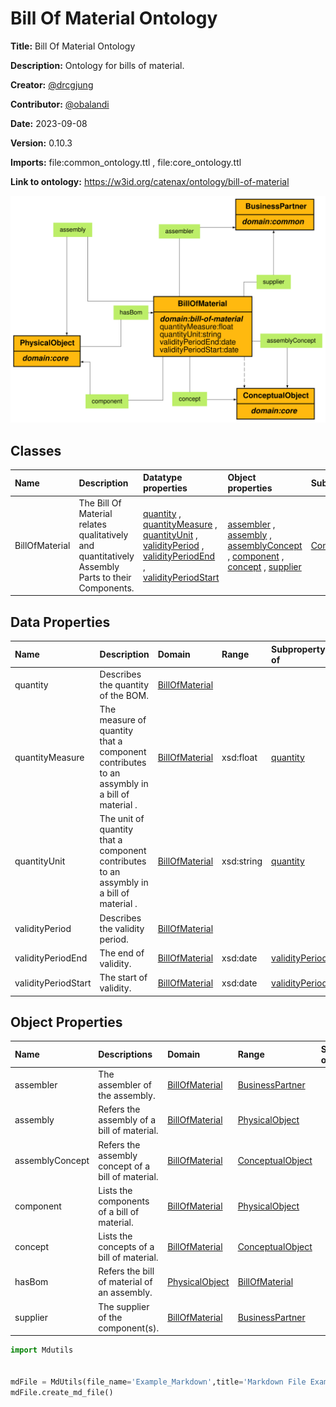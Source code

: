 



# Bill Of Material Ontology


**Title:**  Bill Of Material Ontology

**Description:**  Ontology for bills of material.

**Creator:**  [@drcgjung](https://github.com/drcgjung)

**Contributor:**  [@obalandi](https://github.com/obalandi)

**Date:**  2023-09-08

**Version:**  0.10.3

**Imports:**  file:common_ontology.ttl , file:core_ontology.ttl 

**Link to ontology:**  https://w3id.org/catenax/ontology/bill-of-material  
  
![ontology](images/bill-of-material_ontology.gv.svg)  

## Classes
  

|Name|Description|Datatype properties|Object properties|Subclass of|
| :--- | :--- | :--- | :--- | :--- |
|<span id="BillOfMaterial">BillOfMaterial</span>|The Bill Of Material relates qualitatively and quantitatively Assembly Parts to their Components.|[quantity](#quantity) , [quantityMeasure](#quantityMeasure) , [quantityUnit](#quantityUnit) , [validityPeriod](#validityPeriod) , [validityPeriodEnd](#validityPeriodEnd) , [validityPeriodStart](#validityPeriodStart) |[assembler](#assembler) , [assembly](#assembly) , [assemblyConcept](#assemblyConcept) , [component](#component) , [concept](#concept) , [supplier](#supplier) |[ConceptualObject](./core_ontology.md#ConceptualObject) |

## Data Properties
  

|Name|Description|Domain|Range|Subproperty of|
| :--- | :--- | :--- | :--- | :--- |
|<span id="quantity">quantity</span>|Describes the quantity of the BOM.|[BillOfMaterial](#BillOfMaterial) |||
|<span id="quantityMeasure">quantityMeasure</span>|The measure of quantity that a component contributes to an assymbly in a bill of material .|[BillOfMaterial](#BillOfMaterial) |xsd:float |[quantity](#quantity) |
|<span id="quantityUnit">quantityUnit</span>|The unit of quantity that a component contributes to an assymbly in a bill of material .|[BillOfMaterial](#BillOfMaterial) |xsd:string |[quantity](#quantity) |
|<span id="validityPeriod">validityPeriod</span>|Describes the validity period.|[BillOfMaterial](#BillOfMaterial) |||
|<span id="validityPeriodEnd">validityPeriodEnd</span>|The end of validity.|[BillOfMaterial](#BillOfMaterial) |xsd:date |[validityPeriod](#validityPeriod) |
|<span id="validityPeriodStart">validityPeriodStart</span>|The start of validity.|[BillOfMaterial](#BillOfMaterial) |xsd:date |[validityPeriod](#validityPeriod) |

## Object Properties
  

|Name|Descriptions|Domain|Range|Subproperty of|
| :--- | :--- | :--- | :--- | :--- |
|<span id="assembler">assembler</span>|The assembler of the assembly.|[BillOfMaterial](#BillOfMaterial) |[BusinessPartner](./common_ontology.md#BusinessPartner) ||
|<span id="assembly">assembly</span>|Refers the assembly of a bill of material.|[BillOfMaterial](#BillOfMaterial) |[PhysicalObject](./core_ontology.md#PhysicalObject) ||
|<span id="assemblyConcept">assemblyConcept</span>|Refers the assembly concept of a bill of material.|[BillOfMaterial](#BillOfMaterial) |[ConceptualObject](./core_ontology.md#ConceptualObject) ||
|<span id="component">component</span>|Lists the components of a bill of material.|[BillOfMaterial](#BillOfMaterial) |[PhysicalObject](./core_ontology.md#PhysicalObject) ||
|<span id="concept">concept</span>|Lists the concepts of a bill of material.|[BillOfMaterial](#BillOfMaterial) |[ConceptualObject](./core_ontology.md#ConceptualObject) ||
|<span id="hasBom">hasBom</span>|Refers the bill of material of an assembly.|[PhysicalObject](./core_ontology.md#PhysicalObject) |[BillOfMaterial](#BillOfMaterial) ||
|<span id="supplier">supplier</span>|The supplier of the component(s).|[BillOfMaterial](#BillOfMaterial) |[BusinessPartner](./common_ontology.md#BusinessPartner) ||


```python
import Mdutils


mdFile = MdUtils(file_name='Example_Markdown',title='Markdown File Example')
mdFile.create_md_file()
```